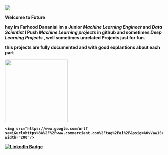 
![](https://komarev.com/ghpvc/?username=farhood80)

<b> Welcome to Future <b>
  
  hey im Farhood Dananiai im a Junior <em> Machine Learning Engineer </em> and <em> Data Scientist </em>
  I Push <em> Machine Learning projects </em> in github  and sometimes <em> Deep Learning Projects </em> , well sometimes unrelated Projects just for fun.
  
  this projects are fully documented and with good explantions about each part








<div id="header" align="left">
  <img src="https://img.etimg.com/thumb/msid-80218989,width-1200,height-900,imgsize-820943,resizemode-8,quality-100/prime/technology-and-startups/five-ways-to-make-ai-a-greater-force-for-good-despite-big-techs-excessive-control-over-its-future.jpg" width="200"/>
  
    <img src="https://www.google.com/url?sa=i&url=https%3A%2F%2Fwww.commercient.com%2Ftag%2Fai%2F&psig=AOvVaw1Srm5xoQSvYMuzJ1g0u4cJ&ust=1672827917635000&source=images&cd=vfe&ved=0CBAQjRxqFwoTCOjJ_r6Zq_wCFQAAAAAdAAAAABAl" width="200"/>
  
</div>

  
  <div id="badges">
<a href="https://www.linkedin.com/in/farhood-dananiae-2b22b1229">
    <img src="https://img.shields.io/badge/LinkedIn-blue?style=for-the-badge&logo=linkedin&logoColor=white" alt="LinkedIn Badge"/>
 </div>
